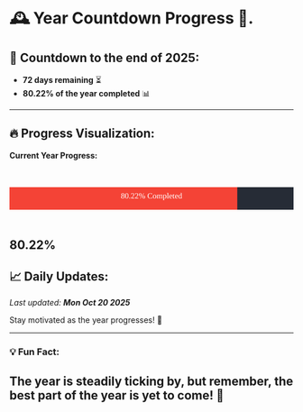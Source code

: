 
# &#x1F570; **Year Countdown Progress** &#x1F389;.

## &#x1F4C5; Countdown to the end of 2025:
- **72 days remaining** &#x23F3;
- **80.22% of the year completed** &#x1F4CA;

---

## &#x1F525; **Progress Visualization**:

**Current Year Progress:**

<br><br>
![Progress Bar](https://raw.githubusercontent.com/dayanidigv/year-countdown-progress/main/progress-bar.svg)
<br><br>

**80.22%**
---

## &#x1F4C8; **Daily Updates**:

_Last updated: **Mon Oct 20 2025**_

Stay motivated as the year progresses! &#x1F680;

--- 

### &#x1F4A1; **Fun Fact:**
The year is steadily ticking by, but remember, the best part of the year is yet to come! &#x1F31F;
---
